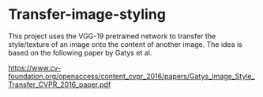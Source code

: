# Transfer-image-styling
This project uses the VGG-19 pretrained network to transfer the style/texture of an image onto the content of another image. The idea is based on the following paper by Gatys et al.

https://www.cv-foundation.org/openaccess/content_cvpr_2016/papers/Gatys_Image_Style_Transfer_CVPR_2016_paper.pdf

